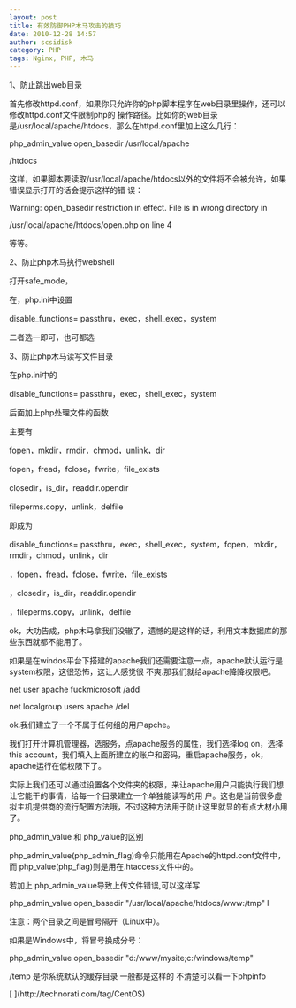 ```yaml
---
layout: post
title: 有效防御PHP木马攻击的技巧
date: 2010-12-28 14:57
author: scsidisk
category: PHP
tags: Nginx, PHP, 木马
---
```


1、防止跳出web目录

首先修改httpd.conf，如果你只允许你的php脚本程序在web目录里操作，还可以修改httpd.conf文件限制php的
操作路径。比如你的web目录是/usr/local/apache/htdocs，那么在httpd.conf里加上这么几行：

php\_admin\_value open\_basedir /usr/local/apache

/htdocs

这样，如果脚本要读取/usr/local/apache/htdocs以外的文件将不会被允许，如果错误显示打开的话会提示这样的错
误：

Warning: open\_basedir restriction in effect. File is in wrong directory
in

/usr/local/apache/htdocs/open.php on line 4

等等。

2、防止php木马执行webshell

打开safe\_mode，

在，php.ini中设置

disable\_functions= passthru，exec，shell\_exec，system

二者选一即可，也可都选

3、防止php木马读写文件目录

在php.ini中的

disable\_functions= passthru，exec，shell\_exec，system

后面加上php处理文件的函数

主要有

fopen，mkdir，rmdir，chmod，unlink，dir

fopen，fread，fclose，fwrite，file\_exists

closedir，is\_dir，readdir.opendir

fileperms.copy，unlink，delfile

即成为

disable\_functions=
passthru，exec，shell\_exec，system，fopen，mkdir，rmdir，chmod，unlink，dir

，fopen，fread，fclose，fwrite，file\_exists

，closedir，is\_dir，readdir.opendir

，fileperms.copy，unlink，delfile

ok，大功告成，php木马拿我们没辙了，遗憾的是这样的话，利用文本数据库的那些东西就都不能用了。

如果是在windos平台下搭建的apache我们还需要注意一点，apache默认运行是system权限，这很恐怖，这让人感觉很
不爽.那我们就给apache降降权限吧。

net user apache fuckmicrosoft /add

net localgroup users apache /del

ok.我们建立了一个不属于任何组的用户apche。

我们打开计算机管理器，选服务，点apache服务的属性，我们选择log
on，选择this
account，我们填入上面所建立的账户和密码，重启apache服务，ok，apache运行在低权限下了。

实际上我们还可以通过设置各个文件夹的权限，来让apache用户只能执行我们想让它能干的事情，给每一个目录建立一个单独能读写的用
户。这也是当前很多虚拟主机提供商的流行配置方法哦，不过这种方法用于防止这里就显的有点大材小用了。

php\_admin\_value 和 php\_value的区别

php\_admin\_value(php\_admin\_flag)命令只能用在Apache的httpd.conf文件中，而
php\_value(php\_flag)则是用在.htaccess文件中的。

若加上 php\_admin\_value导致上传文件错误,可以这样写

php\_admin\_value open\_basedir "/usr/local/apache/htdocs/www:/tmp" l

注意：两个目录之间是冒号隔开（Linux中）。

如果是Windows中，将冒号换成分号：

php\_admin\_value open\_basedir "d:/www/mysite;c:/windows/temp"

/temp 是你系统默认的缓存目录 一般都是这样的 不清楚可以看一下phpinfo

<div class="posttagsblock">
[ ](http://technorati.com/tag/CentOS)

</div>

